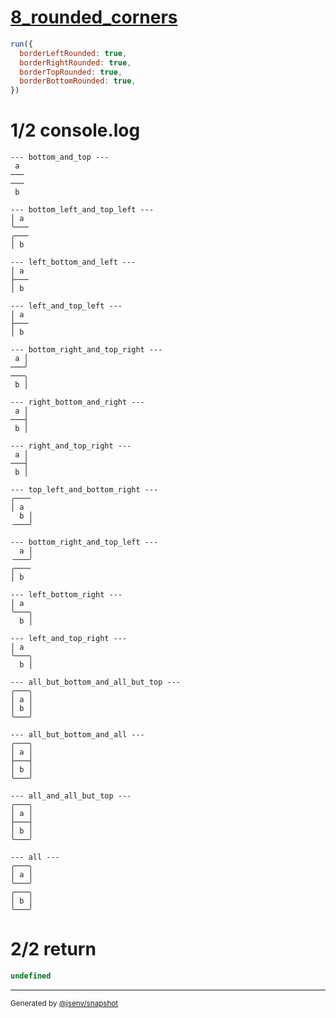 # [8_rounded_corners](../../table_2_cells_same_column.test.mjs#L176)

```js
run({
  borderLeftRounded: true,
  borderRightRounded: true,
  borderTopRounded: true,
  borderBottomRounded: true,
})
```

# 1/2 console.log

```console
--- bottom_and_top ---
 a 
───
───
 b 

--- bottom_left_and_top_left ---
│ a 
╰───
╭───
│ b 

--- left_bottom_and_left ---
│ a 
├───
│ b 

--- left_and_top_left ---
│ a 
├───
│ b 

--- bottom_right_and_top_right ---
 a │
───╯
───╮
 b │

--- right_bottom_and_right ---
 a │
───┤
 b │

--- right_and_top_right ---
 a │
───┤
 b │

--- top_left_and_bottom_right ---
╭───╴
│ a  
  b │
╶───╯

--- bottom_right_and_top_left ---
  a │
╶───╯
╭───╴
│ b  

--- left_bottom_right ---
│ a  
╰───╮
  b │

--- left_and_top_right ---
│ a  
╰───╮
  b │

--- all_but_bottom_and_all_but_top ---
╭───╮
│ a │
│ b │
╰───╯

--- all_but_bottom_and_all ---
╭───╮
│ a │
├───┤
│ b │
╰───╯

--- all_and_all_but_top ---
╭───╮
│ a │
├───┤
│ b │
╰───╯

--- all ---
╭───╮
│ a │
╰───╯
╭───╮
│ b │
╰───╯

```

# 2/2 return

```js
undefined
```

---

<sub>
  Generated by <a href="https://github.com/jsenv/core/tree/main/packages/independent/snapshot">@jsenv/snapshot</a>
</sub>
